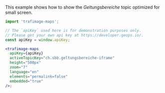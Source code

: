 This example shows how to show the _Geltungsbereiche_ topic optimized for small screen.

```jsx
import 'trafimage-maps';

// The `apiKey` used here is for demonstration purposes only.
// Please get your own api key at https://developer.geops.io/.
const apiKey = window.apiKey;

<trafimage-maps
  apiKey={apiKey}
  activeTopicKey="ch.sbb.geltungsbereiche-iframe"
  height="500px"
  zoom="7"
  language="en"
  elements="permalink=false"
  embedded="true"
/>;
```
